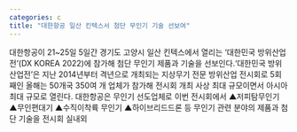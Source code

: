 ```yaml
---
categories: c
title: "대한항공 일산 킨텍스서 첨단 무인기 기술 선보여"
---
```

대한항공이 21~25일 5일간 경기도 고양시 일산 킨텍스에서 열리는 ‘대한민국 방위산업전’(DX KOREA 2022)에 참가해 첨단 무인기 제품과 기술을 선보인다.‘대한민국 방위산업전’은 지난 2014년부터 격년으로 개최되는 지상무기 전문 방위산업 전시회로 5회 째인 올해는 50개국 350여 개 업체가 참가해 전시회 개최 사상 최대 규모이면서 아시아 최대 규모로 열린다. 대한항공은 무인기 선도업체로 이번 전시회에서 ▲저피탐무인기 ▲무인편대기 ▲수직이착륙 무인기 ▲하이브리드드론 등 무인기 관련 분야의 제품과 첨단 기술을 전시회 실내외